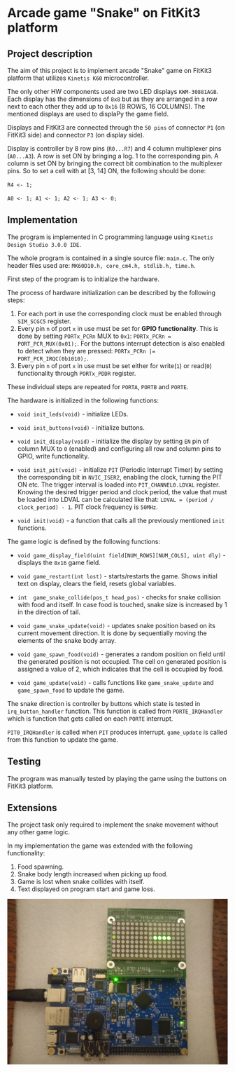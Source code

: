 # Arcade game "Snake" on FitKit3 platform
## Project description
The aim of this project is to implement arcade "Snake" game on FitKit3 platform that utilizes `Kinetis K60` microcontroller.

The only other HW components used are two LED displays `KWM-30881AGB`. Each display has the dimensions of `8x8` but as they are arranged in a row next to each other they add up to `8x16` (8 ROWS, 16 COLUMNS).
The mentioned displays are used to displaPy the game field.

Displays and FitKit3 are connected through the `50 pins` of connector `P1` (on FitKit3 side) and connector `P3` (on display side).

Display is controller by 8 row pins (`R0...R7`) and 4 column multiplexer pins (`A0...A3`).
A row is set ON by bringing a log. 1 to the corresponding pin. 
A column is set ON by bringing the correct bit combination to the multiplexer pins.
So to set a cell with at [3, 14] ON, the following should be done:

`R4 <- 1;`

`A0 <- 1; A1 <- 1; A2 <- 1; A3 <- 0;`

## Implementation
The program is implemented in C programming language using `Kinetis Design Studio 3.0.0 IDE`.

The whole program is contained in a single source file: `main.c`.
The only header files used are: `MK60D10.h, core_cm4.h, stdlib.h, time.h`.

First step of the program is to initialize the hardware.

The process of hardware initialization can be described by the following steps:

1. For each port in use the corresponding clock must be enabled through `SIM_SCGC5` register.
2. Every pin `n` of port `x` in use must be set for **GPIO functionality**. This is done by setting `PORTx_PCRn` MUX to `0x1`: `PORTx_PCRn = PORT_PCR_MUX(0x01);`. For the buttons interrupt detection is also enabled to detect when they are pressed: `PORTx_PCRn |= PORT_PCR_IRQC(0b1010);`.
3. Every pin `n` of port `x` in use must be set either for write(`1`) or read(`0`) functionality through `PORTx_PDDR` register.

These individual steps are repeated for `PORTA`, `PORTB` and `PORTE`.


The hardware is initialized in the following functions:

* `void init_leds(void)` - initialize LEDs.

* `void init_buttons(void)` - initialize buttons.

* `void init_display(void)` - initialize the display by setting `EN` pin of column MUX to `0` (enabled) and configuring all row and column pins to GPIO, write functionality.

* `void init_pit(void)` - initialize `PIT` (Periodic Interrupt Timer) by setting the corresponding bit in `NVIC_ISER2`, enabling the clock, turning the PIT ON etc. The trigger interval is loaded into `PIT_CHANNEL0.LDVAL` register. Knowing the desired trigger period and clock period, the value that must be loaded into LDVAL can be calculated like that: `LDVAL = (period / clock_period) - 1`. PIT clock frequency is `50MHz`.

* `void init(void)` - a function that calls all the previously mentioned `init` functions.



The game logic is defined by the following functions:

* `void game_display_field(uint field[NUM_ROWS][NUM_COLS], uint dly)` - displays the `8x16` game field.

* `void game_restart(int lost)` - starts/restarts the game. Shows initial text on display, clears the field, resets global variables.

* `int  game_snake_collide(pos_t head_pos)` - checks for snake collision with food and itself. In case food is touched, snake size is increased by 1 in the direction of tail.

* `void game_snake_update(void)` - updates snake position based on its current movement direction. It is done by sequentially moving the elements of the snake body array.

* `void game_spawn_food(void)` - generates a random position on field until the generated position is not occupied. The cell on generated position is assigned a value of 2, which indicates that the cell is occupied by food.

* `void game_update(void)` - calls functions like `game_snake_update` and `game_spawn_food` to update the game.


The snake direction is controller by buttons which state is tested in `irq_button_handler` function.
This function is called from `PORTE_IRQHandler` which is function that gets called on each `PORTE` interrupt.

`PIT0_IRQHandler` is called when `PIT` produces interrupt. `game_update` is called from this function to update the game.

## Testing
The program was manually tested by playing the game using the buttons on FitKit3 platform.

## Extensions
The project task only required to implement the snake movement without any other game logic.

In my implementation the game was extended with the following functionality:

1. Food spawning.
2. Snake body length increased when picking up food.
3. Game is lost when snake collides with itself.
4. Text displayed on program start and game loss.

![image info](img/fitkit3.jpg)